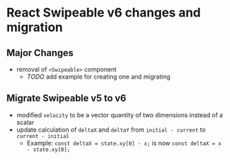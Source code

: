 # React Swipeable v6 changes and migration

## Major Changes

- removal of `<Swipeable>` component
  - _TODO_ add example for creating one and migrating

## Migrate Swipeable v5 to v6

- modified `velocity` to be a vector quantity of two dimensions instead of a scalar
- update calculation of `deltaX` and `deltaY` from `initial - current` to `current - initial`
  - Example: `const deltaX = state.xy[0] - x;` is now `const deltaX = x - state.xy[0];`

